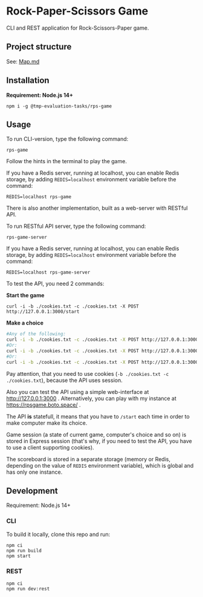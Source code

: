 # Rock-Paper-Scissors Game

CLI and REST application for Rock-Scissors-Paper game.

## Project structure

See: [Map.md](/Map.md)

## Installation

**Requirement: Node.js 14+**

```
npm i -g @tmp-evaluation-tasks/rps-game
```

## Usage

To run CLI-version, type the following command:

```
rps-game
```

Follow the hints in the terminal to play the game.

If you have a Redis server, running at localhost, you can enable Redis storage, by adding `REDIS=localhost` environment variable before the command:

```
REDIS=localhost rps-game
```

There is also another implementation, built as a web-server with RESTful API.

To run RESTful API server, type the following command:

```
rps-game-server
```

If you have a Redis server, running at localhost, you can enable Redis storage, by adding `REDIS=localhost` environment variable before the command:

```
REDIS=localhost rps-game-server
```

To test the API, you need 2 commands:

**Start the game**

```
curl -i -b ./cookies.txt -c ./cookies.txt -X POST http://127.0.0.1:3000/start
```

**Make a choice**

```sh
#Any of the following:
curl -i -b ./cookies.txt -c ./cookies.txt -X POST http://127.0.0.1:3000/choice/scissors
#Or:
curl -i -b ./cookies.txt -c ./cookies.txt -X POST http://127.0.0.1:3000/choice/rock
#Or:
curl -i -b ./cookies.txt -c ./cookies.txt -X POST http://127.0.0.1:3000/choice/paper

```

Pay attention, that you need to use cookies (`-b ./cookies.txt -c ./cookies.txt`), because the API uses session.

Also you can test the API using a simple web-interface at http://127.0.0.1:3000 .
Alternatively, you can play with my instance at https://rpsgame.boto.space/ .

The API **is** statefull, it means that you have to `/start` each time in order to make computer make its choice.

Game session (a state of current game, computer's choice and so on) is stored in Express session (that's why, if you need to test the API, you have to use a client supporting cookies).

The scoreboard is stored in a separate storage (memory or Redis, depending on the value of `REDIS` environment variable), which is global and has only one instance.

## Development

Requirement: Node.js 14+

### CLI

To build it locally, clone this repo and run:

```
npm ci
npm run build
npm start
```

### REST

```
npm ci
npm run dev:rest
```
